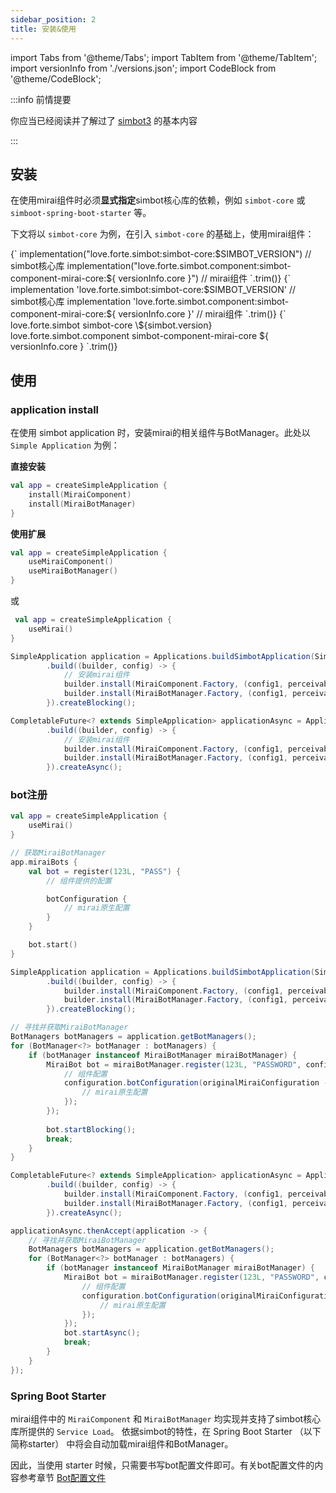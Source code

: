 ```yaml
---
sidebar_position: 2
title: 安装&使用
---
```


import Tabs from '@theme/Tabs';
import TabItem from '@theme/TabItem';
import versionInfo from './versions.json';
import CodeBlock from '@theme/CodeBlock';

:::info 前情提要

你应当已经阅读并了解过了 [simbot3](https://simbot.forte.love) 的基本内容

:::

## 安装

在使用mirai组件时必须**显式指定**simbot核心库的依赖，例如 `simbot-core` 或 `simboot-spring-boot-starter` 等。

下文将以 `simbot-core` 为例，在引入 `simbot-core` 的基础上，使用mirai组件：

<Tabs groupId="use-dependency">
<TabItem value="Gradle Kotlin DSL" default>

<CodeBlock language="kotlin">
{`
implementation("love.forte.simbot:simbot-core:$SIMBOT_VERSION") // simbot核心库
implementation("love.forte.simbot.component:simbot-component-mirai-core:${ versionInfo.core }") // mirai组件
`.trim()}
</CodeBlock>

</TabItem>

<TabItem value="Gradle Groovy">

<CodeBlock language="groovy">
{`
implementation 'love.forte.simbot:simbot-core:$SIMBOT_VERSION' // simbot核心库
implementation 'love.forte.simbot.component:simbot-component-mirai-core:${ versionInfo.core }' // mirai组件
`.trim()}
</CodeBlock>

</TabItem>

<TabItem value="Maven">

<CodeBlock language="xml">
{`
<dependencies>
    <!-- simbot核心库 -->
    <dependency>
        <groupId>love.forte.simbot</groupId>
        <artifactId>simbot-core</artifactId>
        <version>\${simbot.version}</version>
    </dependency>
    <!-- mirai组件 -->
    <dependency>
        <groupId>love.forte.simbot.component</groupId>
        <artifactId>simbot-component-mirai-core</artifactId>
        <version>${ versionInfo.core }</version>
    </dependency>
</dependencies>
`.trim()}
</CodeBlock>

</TabItem>
</Tabs>

## 使用

### application install

在使用 simbot application 时，安装mirai的相关组件与BotManager。此处以 `Simple Application` 为例：

<Tabs groupId="code">
<TabItem value="Kotlin" default>

**直接安装**

```kotlin
val app = createSimpleApplication {
    install(MiraiComponent)
    install(MiraiBotManager)
}
```

**使用扩展**

```kotlin
val app = createSimpleApplication {
    useMiraiComponent()
    useMiraiBotManager()
}
```

或

```kotlin
 val app = createSimpleApplication {
    useMirai()
}
```


</TabItem>

<TabItem value="Java">

```java
SimpleApplication application = Applications.buildSimbotApplication(Simple.INSTANCE)
        .build((builder, config) -> {
            // 安装mirai组件
            builder.install(MiraiComponent.Factory, (config1, perceivable) -> Unit.INSTANCE);
            builder.install(MiraiBotManager.Factory, (config1, perceivable) -> Unit.INSTANCE);
        }).createBlocking();
```

</TabItem>
<TabItem value="Java Async">

```java
CompletableFuture<? extends SimpleApplication> applicationAsync = Applications.buildSimbotApplication(Simple.INSTANCE)
        .build((builder, config) -> {
            // 安装mirai组件
            builder.install(MiraiComponent.Factory, (config1, perceivable) -> Unit.INSTANCE);
            builder.install(MiraiBotManager.Factory, (config1, perceivable) -> Unit.INSTANCE);
        }).createAsync();
```

</TabItem>
</Tabs>

### bot注册

<Tabs groupId="code">
<TabItem value="Kotlin" default>

```kotlin
val app = createSimpleApplication {
    useMirai()
}

// 获取MiraiBotManager
app.miraiBots {
    val bot = register(123L, "PASS") {
        // 组件提供的配置

        botConfiguration {
            // mirai原生配置
        }
    }

    bot.start()
}
```


</TabItem>

<TabItem value="Java">

```java
SimpleApplication application = Applications.buildSimbotApplication(Simple.INSTANCE)
        .build((builder, config) -> {
            builder.install(MiraiComponent.Factory, (config1, perceivable) -> Unit.INSTANCE);
            builder.install(MiraiBotManager.Factory, (config1, perceivable) -> Unit.INSTANCE);
        }).createBlocking();

// 寻找并获取MiraiBotManager
BotManagers botManagers = application.getBotManagers();
for (BotManager<?> botManager : botManagers) {
    if (botManager instanceof MiraiBotManager miraiBotManager) {
        MiraiBot bot = miraiBotManager.register(123L, "PASSWORD", configuration -> {
            // 组件配置
            configuration.botConfiguration(originalMiraiConfiguration -> {
                // mirai原生配置
            });
        });
        
        bot.startBlocking();
        break;
    }
}
```

</TabItem>
<TabItem value="Java Async">

```java
CompletableFuture<? extends SimpleApplication> applicationAsync = Applications.buildSimbotApplication(Simple.INSTANCE)
        .build((builder, config) -> {
            builder.install(MiraiComponent.Factory, (config1, perceivable) -> Unit.INSTANCE);
            builder.install(MiraiBotManager.Factory, (config1, perceivable) -> Unit.INSTANCE);
        }).createAsync();

applicationAsync.thenAccept(application -> {
    // 寻找并获取MiraiBotManager
    BotManagers botManagers = application.getBotManagers();
    for (BotManager<?> botManager : botManagers) {
        if (botManager instanceof MiraiBotManager miraiBotManager) {
            MiraiBot bot = miraiBotManager.register(123L, "PASSWORD", configuration -> {
                // 组件配置
                configuration.botConfiguration(originalMiraiConfiguration -> {
                    // mirai原生配置
                });
            });
            bot.startAsync();
            break;
        }
    }
});
```

</TabItem>
</Tabs>


### Spring Boot Starter

mirai组件中的 `MiraiComponent` 和 `MiraiBotManager` 均实现并支持了simbot核心库所提供的 `Service Load`。
依据simbot的特性，在 Spring Boot Starter （以下简称starter） 中将会自动加载mirai组件和BotManager。

因此，当使用 starter 时候，只需要书写bot配置文件即可。有关bot配置文件的内容参考章节  [Bot配置文件](bot-config)


